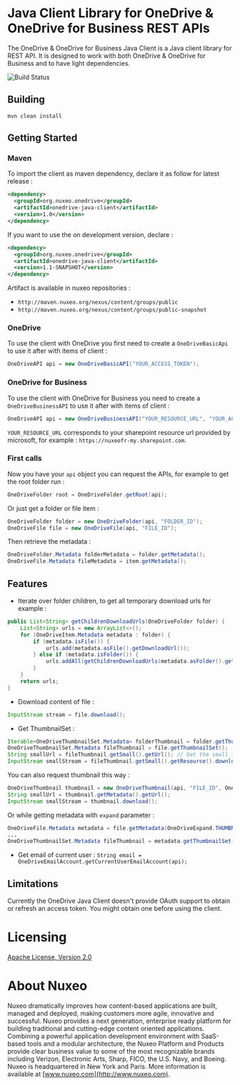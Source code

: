 # Java Client Library for OneDrive & OneDrive for Business REST APIs

The OneDrive & OneDrive for Business Java Client is a Java client library for REST API. It is designed to work with both OneDrive & OneDrive for Business and to have light dependencies.

![Build Status](https://qa.nuxeo.org/jenkins/buildStatus/icon?job=Client/onedrive-java-client-master)

## Building

`mvn clean install`

## Getting Started

### Maven

To import the client as maven dependency, declare it as follow for latest release :

```xml
<dependency>
  <groupId>org.nuxeo.onedrive</groupId>
  <artifactId>onedrive-java-client</artifactId>
  <version>1.0</version>
</dependency>
```

If you want to use the on development version, declare :

```xml
<dependency>
  <groupId>org.nuxeo.onedrive</groupId>
  <artifactId>onedrive-java-client</artifactId>
  <version>1.1-SNAPSHOT</version>
</dependency>
```

Artifact is available in nuxeo repositories :
- `http://maven.nuxeo.org/nexus/content/groups/public`
- `http://maven.nuxeo.org/nexus/content/groups/public-snapshot`

### OneDrive

To use the client with OneDrive you first need to create a `OneDriveBasicApi` to use it after with items of client :
 
```java
OneDriveAPI api = new OneDriveBasicAPI("YOUR_ACCESS_TOKEN");
```
 
### OneDrive for Business

To use the client with OneDrive for Business you need to create a `OneDriveBusinessAPI` to use it after with items of client :

```java
OneDriveAPI api = new OneDriveBusinessAPI("YOUR_RESOURCE_URL", "YOUR_ACCESS_TOKEN");
```
 
`YOUR_RESOURCE_URL` corresponds to your sharepoint resource url provided by microsoft, for example : `https://nuxeofr-my.sharepoint.com`.

### First calls

Now you have your `api` object you can request the APIs, for example to get the root folder run :

```java
OneDriveFolder root = OneDriveFolder.getRoot(api);
```

Or just get a folder or file item :

```java
OneDriveFolder folder = new OneDriveFolder(api, "FOLDER_ID");
OneDriveFile file = new OneDriveFile(api, "FILE_ID");
```

Then retrieve the metadata :

```java
OneDriveFolder.Metadata folderMetadata = folder.getMetadata();
OneDriveFile.Metadata fileMetadata = item.getMetadata();
```

## Features

- Iterate over folder children, to get all temporary download urls for example :
```java
public List<String> getChildrenDownloadUrls(OneDriveFolder folder) {
    List<String> urls = new ArrayList<>();
    for (OneDriveItem.Metadata metadata : folder) {
        if (metadata.isFile()) {
            urls.add(metadata.asFile().getDownloadUrl());
        } else if (metadata.isFolder()) {
            urls.addAll(getChildrenDownloadUrls(metadata.asFolder().getResource()));
        }
    }
    return urls;
}
```

- Download content of file :
```java
InputStream stream = file.download();
```

- Get ThumbnailSet :
```java
Iterable<OneDriveThumbnailSet.Metadata> folderThumbnail = folder.getThumbnailSets();
OneDriveThumbnailSet.Metadata fileThumbnail = file.getThumbnailSet();
String smallUrl = fileThumbnail.getSmall().getUrl(); // Get the small thumbnail url
InputStream smallStream = fileThumbnail.getSmall().getResource().download(); // Download the content of small thumbnail
```
You can also request thumbnail this way :
```java
OneDriveThumbnail thumbnail = new OneDriveThumbnail(api, "FILE_ID", OneDriveThumbnailSize.SMALL);
String smallUrl = thumbnail.getMetadata().getUrl();
InputStream smallStream = thumbnail.download();
```
Or while getting metadata with `expand` parameter :
```java
OneDriveFile.Metadata metadata = file.getMetadata(OneDriveExpand.THUMBNAILS);
...
OneDriveThumbnailSet.Metadata fileThumbnail = metadata.getThumbnailSet();
```
- Get email of current user :
```String email = OneDriveEmailAccount.getCurrentUserEmailAccount(api);```

## Limitations

Currently the OneDrive Java Client doesn't provide OAuth support to obtain or refresh an access token. You might obtain one before using the client.

# Licensing
 
[Apache License, Version 2.0](http://www.apache.org/licenses/LICENSE-2.0.html)
 
# About Nuxeo
 
Nuxeo dramatically improves how content-based applications are built, managed and deployed, making customers more agile, innovative and successful. Nuxeo provides a next generation, enterprise ready platform for building traditional and cutting-edge content oriented applications. Combining a powerful application development environment with
SaaS-based tools and a modular architecture, the Nuxeo Platform and Products provide clear business value to some of the most recognizable brands including Verizon, Electronic Arts, Sharp, FICO, the U.S. Navy, and Boeing. Nuxeo is headquartered in New York and Paris.
More information is available at [www.nuxeo.com](http://www.nuxeo.com).
